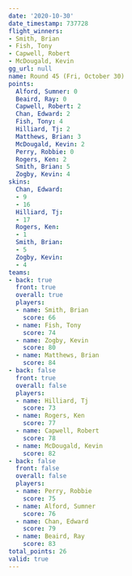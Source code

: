 ```yaml
---
date: '2020-10-30'
date_timestamp: 737728
flight_winners:
- Smith, Brian
- Fish, Tony
- Capwell, Robert
- McDougald, Kevin
gg_url: null
name: Round 45 (Fri, October 30)
points:
  Alford, Sumner: 0
  Beaird, Ray: 0
  Capwell, Robert: 2
  Chan, Edward: 2
  Fish, Tony: 4
  Hilliard, Tj: 2
  Matthews, Brian: 3
  McDougald, Kevin: 2
  Perry, Robbie: 0
  Rogers, Ken: 2
  Smith, Brian: 5
  Zogby, Kevin: 4
skins:
  Chan, Edward:
  - 9
  - 16
  Hilliard, Tj:
  - 17
  Rogers, Ken:
  - 1
  Smith, Brian:
  - 5
  Zogby, Kevin:
  - 4
teams:
- back: true
  front: true
  overall: true
  players:
  - name: Smith, Brian
    score: 66
  - name: Fish, Tony
    score: 74
  - name: Zogby, Kevin
    score: 80
  - name: Matthews, Brian
    score: 84
- back: false
  front: true
  overall: false
  players:
  - name: Hilliard, Tj
    score: 73
  - name: Rogers, Ken
    score: 77
  - name: Capwell, Robert
    score: 78
  - name: McDougald, Kevin
    score: 82
- back: false
  front: false
  overall: false
  players:
  - name: Perry, Robbie
    score: 75
  - name: Alford, Sumner
    score: 76
  - name: Chan, Edward
    score: 79
  - name: Beaird, Ray
    score: 83
total_points: 26
valid: true
---
```

